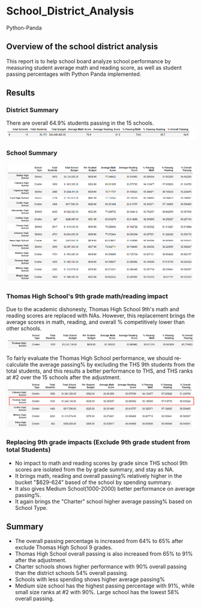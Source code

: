 # School_District_Analysis
Python-Panda

## Overview of the school district analysis

This report is to help school board analyze school performance by measuring student average math and reading score, as well as student passing percentages with Python Panda implemented.

## Results

### District Summary
There are overall 64.9% students passing in the 15 schools.
<img src="Images/District_Summary.png">

### School Summary
<img src="Images/School_Summary.png">

### Thomas High School's 9th grade math/reading impact
Due to the academic dishonesty, Thomas High School 9th's math and reading scores are replaced with NAs. However, this replacement brings the average scores in math, reading, and overall % competitively lower than other schools.
<img src="Images/THS_NA.png">

To fairly evaluate the Thomas High School performance, we should re-calculate the average passing% by excluding the THS 9th students from the total students, and this results a better performance to THS, and THS ranks at #2 over the 15 schools after the adjustment.
<img src="Images/Top_5.png">

### Replacing 9th grade impacts (Exclude 9th grade student from total Students)

- No impact to math and reading scores by grade since THS school 9th scores are isolated from the by grade summary, and stay as NA.
- It brings math, reading and overall passing% relatively higher in the bucket "$629-624" based of the school by spending summary.
- It also gives Medium School(1000-2000) better performance on average passing%. 
- It again brings the "Charter" school higher average passing% based on School Type.

## Summary

- The overall passing percentage is increased from 64% to 65% after exclude Thomas High School 9 grades. 
- Thomas High School overall passing is also increased from 65% to 91% after the adjustment.
- Charter schools shows higher performance with 90% overall passing than the district schools 54% overall passing. 
- Schools with less spending shows higher average passing%
- Medium size school has the highest passing percentage with 91%, while small size ranks at #2 with 90%. Large school has the lowest 58% overall passing.





